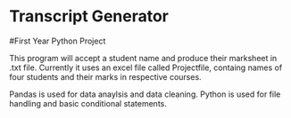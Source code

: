 # Transcript Generator

#First Year Python Project

This program will accept a student name and produce their marksheet in .txt file. Currently it uses an excel file called Projectfile, containg names of four students and their marks in respective courses.

Pandas is used for data anaylsis and data cleaning.
Python is used for file handling and basic conditional statements.

